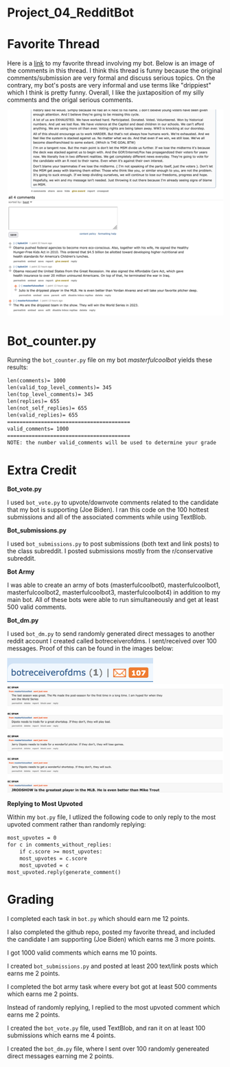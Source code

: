 # Project_04_RedditBot

# Favorite Thread #

Here is a [link](https://old.reddit.com/r/cs40_2022fall/comments/z0h7ar/dont_give_them_what_they_want/) to my favorite thread involving my bot. Below is an image of the comments in this thread. I think this thread is funny because the original comments/submission are very formal and discuss serious topics. On the contrary, my bot's posts are very informal and use terms like "drippiest" which I think is pretty funny. Overall, I like the juxtaposition of my silly comments and the origal serious comments. 



![FavoriteThread](https://github.com/JackPotter7/Project_04_RedditBot/blob/main/favoritethread.png)


# Bot_counter.py #

Running the `bot_counter.py` file on my bot *masterfulcoolbot* yields these results: 
```
len(comments)= 1000
len(valid_top_level_comments)= 345
len(top_level_comments)= 345
len(replies)= 655
len(not_self_replies)= 655
len(valid_replies)= 655
========================================
valid_comments= 1000
========================================
NOTE: the number valid_comments will be used to determine your grade
```


# Extra Credit

**Bot_vote.py**

I used `bot_vote.py` to upvote/downvote comments related to the candidate that my bot is supporting (Joe Biden). I ran this code on the 100 hottest submissions and all of the associated comments while using TextBlob. 

**Bot_submissions.py**

I used `bot_submissions.py` to post submissions (both text and link posts) to the class subreddit. I posted submissions mostly from the r/conservative subreddit. 

**Bot Army**

I was able to create an army of bots (masterfulcoolbot0, masterfulcoolbot1, masterfulcoolbot2, masterfulcoolbot3, masterfulcoolbot4) in addition to my main bot. All of these bots were able to run simultaneously and get at least 500 valid comments. 

**Bot_dm.py**

I used `bot_dm.py` to send randomly generated direct messages to another reddit account I created called botreceiverofdms. I sent/received over 100 messages. Proof of this can be found in the images below:


![dmcount](https://github.com/JackPotter7/Project_04_RedditBot/blob/main/dms1.png)
![dminbox](https://github.com/JackPotter7/Project_04_RedditBot/blob/main/dms2.png)

**Replying to Most Upvoted**

Within my `bot.py` file, I utlized the following code to only reply to the most upvoted comment rather than randomly replying:
```
most_upvotes = 0
for c in comments_without_replies:
    if c.score >= most_upvotes:
    most_upvotes = c.score
    most_upvoted = c 
most_upvoted.reply(generate_comment()
```

# Grading 

I completed each task in `bot.py` which should earn me 12 points. 

I also completed the github repo, posted my favorite thread, and included the candidate I am supporting (Joe Biden) which earns me 3 more points.

I got 1000 valid comments which earns me 10 points. 

I created `bot_submissions.py` and posted at least 200 text/link posts which earns me 2 points. 

I completed the bot army task where every bot got at least 500 comments which earns me 2 points. 

Instead of randomly replying, I replied to the most upvoted comment which earns me 2 points. 

I created the `bot_vote.py` file, used TextBlob, and ran it on at least 100 submissions which earns me 4 points. 

I created the  `bot_dm.py` file, where I sent over 100 randomly genereated direct messages earning me 2 points.  
